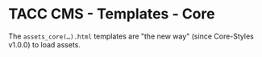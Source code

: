 # TACC CMS - Templates - Core

The `assets_core(…).html` templates are "the new way" (since Core-Styles v1.0.0) to load assets.
